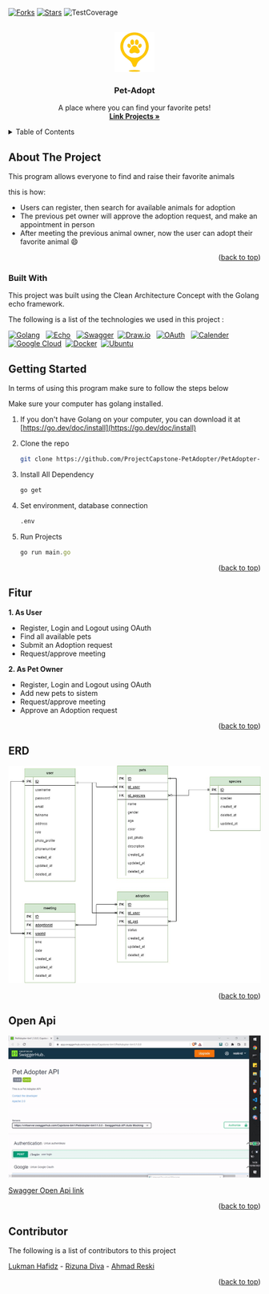 <div id="top"></div>



<!-- PROJECT SHIELDS -->
<!--
*** https://www.markdownguide.org/basic-syntax/#reference-style-links
-->
[![Forks][forks-shield]][Forks-url]
[![Stars][Stars-shield]][Stars-url]
![TestCoverage](https://img.shields.io/badge/Test_Coverage-100%25-green)


<!-- PROJECT LOGO -->
<br />
<div align="center">
  <a href="https://github.com/ProjectCapstone-PetAdopter/PetAdopter-Backend">
    <img src="readme/logo.png" alt="Logo" width="80" height="80">
  </a>

  <h3 align="center">Pet-Adopt</h3>

  <p align="center">
    A place where you can find your favorite pets!
    <br />
    <a href="https://github.com/ProjectCapstone-PetAdopter/PetAdopter-Backend"><strong>Link Projects »</strong></a>
    <br />
  </p>
</div>



<!-- TABLE OF CONTENTS -->
<details>
  <summary>Table of Contents</summary>
  <ol>
    <li>
      <a href="#about-the-project">About The Project</a>
      <ul>
        <li><a href="#built-with">Built With</a></li>
      </ul>
    </li>
    <li>
      <a href="#getting-started">Getting Started</a>
      <ul>
        <li><a href="#prerequisites">Prerequisites</a></li>
      </ul>
    </li>
    <li><a href="#fitur">Fitur</a></li>
    <li><a href="#erd">ERD</a></li>
    <li><a href="#open-api">Open Api</a></li>
    <li><a href="#contributor">Contributor</a></li>
  </ol>
</details>



<!-- ABOUT THE PROJECT -->
## About The Project

This program allows everyone to find and raise their favorite animals

this is how:
* Users can register, then search for available animals for adoption
* The previous pet owner will approve the adoption request, and make an appointment in person
* After meeting the previous animal owner, now the user can adopt their favorite animal :smile:

<p align="right">(<a href="#top">back to top</a>)</p>



### Built With

This project was built using the Clean Architecture Concept with the Golang echo framework.

The following is a list of the technologies we used in this project :


[![Golang]][Golang-url] &nbsp; [![Echo]][Echo-url] &nbsp; [![Swagger]][Swagger-url] &nbsp;[![Draw.io]][Draw-url] &nbsp; [![OAuth]][OAuth-url]
&nbsp; [![Calender]][Calender-url]
&nbsp;[![Google Cloud]][cgp-url] &nbsp;[![Docker]][Docker-url] &nbsp;[![Ubuntu]][Ubuntu-url]


<!-- GETTING STARTED -->
## Getting Started
In terms of using this program make sure to follow the steps below

Make sure your computer has golang installed.

1. If you don't have Golang on your computer, you can download it at [https://go.dev/doc/install](https://go.dev/doc/install)

2. Clone the repo
   ```sh
   git clone https://github.com/ProjectCapstone-PetAdopter/PetAdopter-Backend.git
   ```

3. Install All Dependency
   ```sh
   go get
   ```

3. Set environment, database connection
   ```sh
   .env
   ```

4. Run Projects
   ```js
   go run main.go
   ```

<p align="right">(<a href="#top">back to top</a>)</p>

## Fitur
**1. As User**
- Register, Login and Logout using OAuth
- Find all available pets
- Submit an Adoption request
- Request/approve meeting

**2. As Pet Owner**
- Register, Login and Logout using OAuth
- Add new pets to sistem
- Request/approve meeting
- Approve an Adoption request


<p align="right">(<a href="#top">back to top</a>)</p>

## ERD
<img src="readme/erd.png" alt="erd">

<p align="right">(<a href="#top">back to top</a>)</p>

## Open Api
<p align="center">
<img src="readme/swagger.gif" >
</p>

[Swagger Open Api link](https://app.swaggerhub.com/apis-docs/Capstone-tim1/PetAdopter-tim1/1.0.0)


<p align="right">(<a href="#top">back to top</a>)</p>

<!-- CONTRIBUTING -->
## Contributor


The following is a list of contributors to this project

[Lukman Hafidz](https://github.com/lukmanhafidz) - [Rizuna Diva](https://github.com/rizunadiva) - [Ahmad Reski](https://github.com/reski-id)



<p align="right">(<a href="#top">back to top</a>)</p>



<!-- MARKDOWN LINKS & IMAGES -->
<!-- https://www.markdownguide.org/basic-syntax/#reference-style-links -->

[forks-shield]: 	https://img.shields.io/github/forks/ProjectCapstone-PetAdopter/PetAdopter-Backend

[Forks-url]: https://google.com
[Stars-url]: https://google.com

[Stars-shield]: 	https://img.shields.io/github/stars/ProjectCapstone-PetAdopter/PetAdopter-Backend

[Golang]: https://img.shields.io/badge/Golang-Golang-9cf
[Golang-url]: https://go.dev/

[Echo]: https://img.shields.io/badge/Golang-Echo-9cf
[Echo-url]: https://echo.labstack.com/

[Swagger]: https://img.shields.io/badge/SwaggerHub-OpenApi-success
[Swagger-url]: https://app.swaggerhub.com/apis-docs/Capstone-tim1/PetAdopter-tim1/1.0.0

[Draw.io]: https://img.shields.io/badge/Draw.io-ERD-red
[Draw-url]: /readme/erd.png

[OAuth]: https://img.shields.io/badge/OAuth-Google-informational
[OAuth-url]: https://google.com

[Calender]: https://img.shields.io/badge/Calender-Google-blue
[Calender-url]: https://google.com

[Google Cloud]: https://img.shields.io/badge/Google%20Cloud-Google-informational
[cgp-url]: https://google.com

[Docker]: https://img.shields.io/badge/Virtualization-Docker-blue
[Docker-url]: https://www.docker.com/get-started/

[Ubuntu]: https://img.shields.io/badge/Linux-Ubuntu-critical
[Ubuntu-url]: https://ubuntu.com/download
